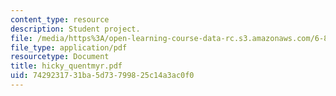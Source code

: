 ```yaml
---
content_type: resource
description: Student project.
file: /media/https%3A/open-learning-course-data-rc.s3.amazonaws.com/6-895-theory-of-parallel-systems-sma-5509-fall-2003/7429231731ba5d73799825c14a3ac0f0_hicky_quentmyr.pdf
file_type: application/pdf
resourcetype: Document
title: hicky_quentmyr.pdf
uid: 74292317-31ba-5d73-7998-25c14a3ac0f0
---
```

